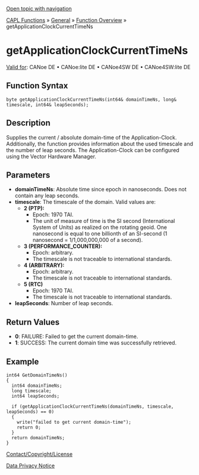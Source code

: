 [Open topic with navigation](../../../../../CANoeDEFamily.htm#Topics/CAPLFunctions/Other/Functions/CAPLfunctionGetApplicationClockCurrentTimeNs.md)

[CAPL Functions](../../CAPLfunctions.md) » [General](../CAPLGeneralStartPage.md) » [Function Overview](../CAPLfunctionsGeneralOverview.md) » getApplicationClockCurrentTimeNs

# getApplicationClockCurrentTimeNs

[Valid for](../../../Shared/FeatureAvailability.md): CANoe DE • CANoe:lite DE • CANoe4SW DE • CANoe4SW:lite DE

## Function Syntax

```plaintext
byte getApplicationClockCurrentTimeNs(int64& domainTimeNs, long& timescale, int64& leapSeconds);
```

## Description

Supplies the current / absolute domain-time of the Application-Clock. Additionally, the function provides information about the used timescale and the number of leap seconds. The Application-Clock can be configured using the Vector Hardware Manager.

## Parameters

- **domainTimeNs**: Absolute time since epoch in nanoseconds. Does not contain any leap seconds.
- **timescale**: The timescale of the domain. Valid values are:
  - **2 (PTP):**
    - Epoch: 1970 TAI.
    - The unit of measure of time is the SI second (International System of Units) as realized on the rotating geoid. One nanosecond is equal to one billionth of an SI-second (1 nanosecond = 1/1,000,000,000 of a second).
  - **3 (PERFORMANCE_COUNTER):**
    - Epoch: arbitrary.
    - The timescale is not traceable to international standards.
  - **4 (ARBITRARY):**
    - Epoch: arbitrary.
    - The timescale is not traceable to international standards.
  - **5 (RTC)**
    - Epoch: 1970 TAI.
    - The timescale is not traceable to international standards.
- **leapSeconds**: Number of leap seconds.

## Return Values

- **0**: FAILURE: Failed to get the current domain-time.
- **1**: SUCCESS: The current domain time was successfully retrieved.

## Example

```plaintext
int64 GetDomainTimeNs()
{
  int64 domainTimeNs;
  long timescale;
  int64 leapSeconds;

  if (getApplicationClockCurrentTimeNs(domainTimeNs, timescale, leapSeconds) == 0)
  {
    write("failed to get current domain-time");
    return 0;
  }
  return domainTimeNs;
}
```

[Contact/Copyright/License](../../../Shared/ContactCopyrightLicense.md)

[Data Privacy Notice](https://www.vector.com/int/en/company/get-info/privacy-policy/)
